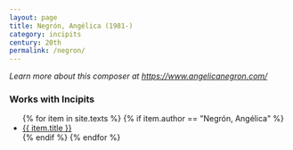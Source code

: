 ```yaml
---
layout: page
title: Negrón, Angélica (1981-)
category: incipits
century: 20th
permalink: /negron/
---
```


*Learn more about this composer at <a href="https://www.angelicanegron.com/" target="_blank">https://www.angelicanegron.com/</a>*
<br/>

### Works with Incipits
<ul class="texts">
    {% for item in site.texts %}
      {% if item.author == "Negrón, Angélica" %}
          <li class="text-title">
          <a href="{{ site.baseurl }}{{ item.url }}">
        {{ item.title }}
              </a>
    </li>
      {% endif %}
    {% endfor %}
</ul>
